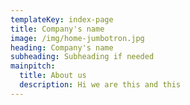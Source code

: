 ```yaml
---
templateKey: index-page
title: Company's name
image: /img/home-jumbotron.jpg
heading: Company's name
subheading: Subheading if needed
mainpitch:
  title: About us
  description: Hi we are this and this
---
```


